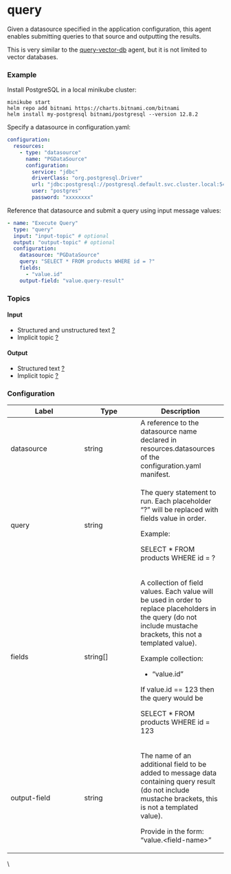 # query

Given a datasource specified in the application configuration, this agent enables submitting queries to that source and outputting the results.

This is very similar to the [query-vector-db](query-vector-db.md) agent, but it is not limited to vector databases.

### Example

Install PostgreSQL in a local minikube cluster:

```
minikube start
helm repo add bitnami https://charts.bitnami.com/bitnami
helm install my-postgresql bitnami/postgresql --version 12.8.2
```

Specify a datasource in configuration.yaml:

```yaml
configuration:
  resources:
    - type: "datasource"
      name: "PGDataSource"
      configuration:
        service: "jdbc"
        driverClass: "org.postgresql.Driver"
        url: "jdbc:postgresql://postgresql.default.svc.cluster.local:5432/"
        user: "postgres"
        password: "xxxxxxxx"
```

Reference that datasource and submit a query using input message values:

```yaml
- name: "Execute Query"
  type: "query"
  input: "input-topic" # optional
  output: "output-topic" # optional
  configuration:
    datasource: "PGDataSource"
    query: "SELECT * FROM products WHERE id = ?"
    fields:
      - "value.id"
    output-field: "value.query-result"
```

### **Topics**

#### **Input**

* Structured and unstructured text [?](../agent-messaging.md#implicit-input-and-output-topics)
* Implicit topic [?](../agent-messaging.md#implicit-input-and-output-topics)

#### **Output**

* Structured text [?](../agent-messaging.md#implicit-input-and-output-topics)
* Implicit topic [?](../agent-messaging.md#implicit-input-and-output-topics)

### **Configuration**

<table><thead><tr><th width="155.33333333333331">Label</th><th width="115">Type</th><th>Description</th></tr></thead><tbody><tr><td>datasource</td><td>string</td><td>A reference to the datasource name declared in resources.datasources of the configuration.yaml manifest.</td></tr><tr><td>query</td><td>string</td><td><p>The query statement to run. Each placeholder “?” will be replaced with fields value in order.<br></p><p>Example:</p><p>SELECT * FROM products WHERE id = ?</p></td></tr><tr><td>fields</td><td>string[]</td><td><p>A collection of field values. Each value will be used in order to replace placeholders in the query (do not include mustache brackets, this not a templated value).<br></p><p>Example collection:</p><ul><li>“value.id”</li></ul><p>If value.id == 123 then the query would be</p><p>SELECT * FROM products WHERE id = 123</p></td></tr><tr><td>output-field</td><td>string</td><td><p>The name of an additional field to be added to message data containing query result (do not include mustache brackets, this is not a templated value).</p><p></p><p>Provide in the form: “value.&#x3C;field-name>”</p></td></tr></tbody></table>

\
